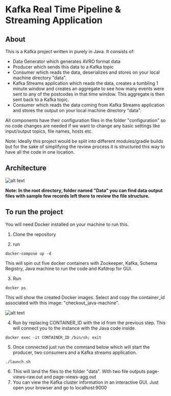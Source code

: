 # Kafka Real Time Pipeline & Streaming Application

## About

This is a Kafka project written in purely in Java. It consists of: 
* Data Generator which generates AVRO format data
* Producer which sends this data to a Kafka topic
* Consumer which reads the data, deserializes and stores on your local machine directory "data".
* Kafka Streams application which reads the data, creates a tumbling 1 minute window and creates an aggregate to see how many events were sent to any of the postcodes in that time window. This aggregate is then sent back to a Kafka topic.
* Consumer which reads the data coming from Kafka Streams application and stores the output on your local machine directory "data".

All components have their configuration files in the folder "configuration" so no code changes are needed if we want to change any basic settings like input/output topics, file names, hosts etc.

Note: Ideally this project would be split into different modules/gradle builds but for the sake of simplifying the review process it is structured this way to have all the code in one location.

## Architecture

![alt text](https://github.com/mmaaartin/checkout-kafka/blob/main/images/architecture.png "Architecture")

**Note: In the root directory, folder named "Data" you can find data output files with sample few records left there to review the file structure.**

## To run the project

You will need Docker installed on your machine to run this.

1) Clone the repository

2) run

```
docker-compose up -d
```

This will spin out five docker containers with Zookeeper, Kafka, Schema Registry, Java machine to run the code and Kafdrop for GUI.

3) Run
```
docker ps
```
This will show the created Docker images. Select and copy the container_id associated with this image: "checkout_java-machine".

![alt text](https://github.com/mmaaartin/checkout-kafka/blob/main/images/screenshot.png "Screenshot for docker ps")

4) Run by replacing CONTAINER_ID with the id from the previous step. This will connect you to the instance with the Java code inside.

```
docker exec -it CONTAINER_ID /bin/sh; exit
```
5) Once connected just run the command below which will start the producer, two consumers and a Kafka streams application. 

```
./launch.sh
```
6) This will land the files to the folder "data". With two file outputs page-views-raw.out and page-views-agg.out
7) You can view the Kafka cluster information in an interactive GUI. Just open your browser and go to localhost:9000
